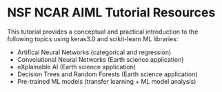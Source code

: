 # NSF NCAR AIML Tutorial Resources

This tutorial provides a conceptual and practical introduction to the following topics using keras3.0 and scikit-learn ML libraries:
- Artifical Neural Networks (categorical and regression)
- Convolutional Neural Networks (Earth science application)
- eXplainable AI (Earth science application)
- Decision Trees and Random Forests (Earth science application)
- Pre-trained ML models (transfer learning + ML model analysis)
